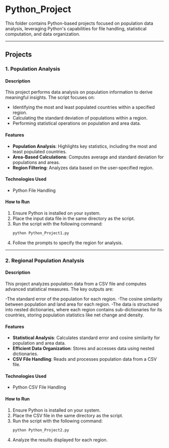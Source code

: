 # Python_Project  

This folder contains Python-based projects focused on population data analysis, leveraging Python's capabilities for file handling, statistical computation, and data organization.

---

## Projects  

### **1. Population Analysis**  
#### Description  
This project performs data analysis on population information to derive meaningful insights. The script focuses on:  
- Identifying the most and least populated countries within a specified region.  
- Calculating the standard deviation of populations within a region.  
- Performing statistical operations on population and area data.  

#### Features  
- **Population Analysis**: Highlights key statistics, including the most and least populated countries.  
- **Area-Based Calculations**: Computes average and standard deviation for populations and areas.  
- **Region Filtering**: Analyzes data based on the user-specified region.  

#### Technologies Used  
- Python File Handling  

#### How to Run  
1. Ensure Python is installed on your system.  
2. Place the input data file in the same directory as the script.  
3. Run the script with the following command:  
   ```bash
   python Python_Project1.py
4. Follow the prompts to specify the region for analysis.

---
### 2. Regional Population Analysis
#### Description
This project analyzes population data from a CSV file and computes advanced statistical measures. The key outputs are:

-The standard error of the population for each region.
-The cosine similarity between population and land area for each region.
-The data is structured into nested dictionaries, where each region contains sub-dictionaries for its countries, storing population statistics like net change and density.

#### Features
- **Statistical Analysis**: Calculates standard error and cosine similarity for population and area data.
- **Efficient Data Organization**: Stores and accesses data using nested dictionaries.
- **CSV File Handling**: Reads and processes population data from a CSV file.

#### Technologies Used
- Python CSV File Handling

#### How to Run
1. Ensure Python is installed on your system.
2. Place the CSV file in the same directory as the script.
3. Run the script with the following command:
   ```bash
   python Python_Project2.py
4. Analyze the results displayed for each region.



